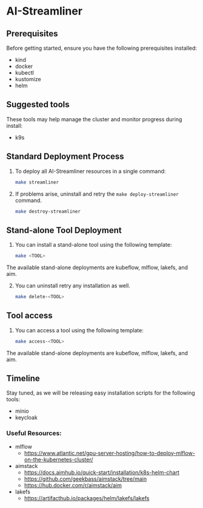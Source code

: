 # AI-Streamliner

## Prerequisites
Before getting started, ensure you have the following prerequisites installed:

- kind
- docker
- kubectl
- kustomize
- helm

## Suggested tools
These tools may help manage the cluster and monitor progress during install:

- k9s

## Standard Deployment Process
1. To deploy all AI-Streamliner resources in a single command:
   ```bash
   make streamliner
   ```

2. If problems arise, uninstall and retry the `make deploy-streamliner` command.
   ```bash
   make destroy-streamliner
   ```

## Stand-alone Tool Deployment
1. You can install a stand-alone tool using the following template:
   ```bash
   make <TOOL>
   ```
The available stand-alone deployments are kubeflow, mlflow, lakefs, and aim.

2. You can uninstall retry any installation as well.
   ```bash
   make delete-<TOOL>
   ```

## Tool access
1. You can access a tool using the following template:
   ```bash
   make access-<TOOL>
   ```
The available stand-alone deployments are kubeflow, mlflow, lakefs, and aim.

## Timeline
Stay tuned, as we will be releasing easy installation scripts for the following tools:
- minio
- keycloak


### Useful Resources:
- mlflow
   - https://www.atlantic.net/gpu-server-hosting/how-to-deploy-mlflow-on-the-kubernetes-cluster/
- aimstack
   - https://docs.aimhub.io/quick-start/installation/k8s-helm-chart
   - https://github.com/geekbass/aimstack/tree/main
   - https://hub.docker.com/r/aimstack/aim
- lakefs
   - https://artifacthub.io/packages/helm/lakefs/lakefs
